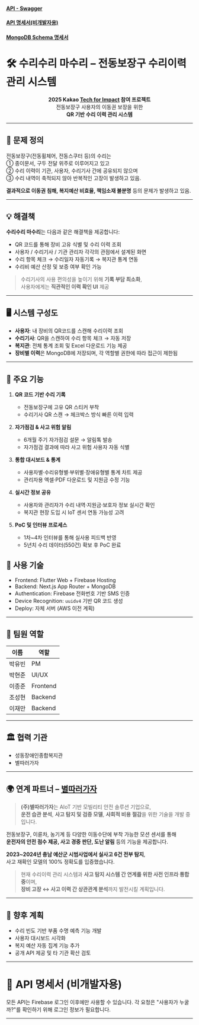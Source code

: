 #### [API - Swagger](https://app.swaggerhub.com/apis/Jaemani/Soorisoori/1.0.0)
#### [API 명세서(비개발자용)](#api)
#### [MongoDB Schema 명세서](#db)

# <a name="top"></a>🛠 수리수리 마수리 – 전동보장구 수리이력 관리 시스템

<div align="center">

**2025 Kakao [Tech for Impact](https://techforimpact.io/) 참여 프로젝트**  
전동보장구 사용자의 이동권 보장을 위한  
**QR 기반 수리 이력 관리 시스템**

</div>

---

## 🧩 문제 정의

전동보장구(전동휠체어, 전동스쿠터 등)의 수리는  
① 종이문서, 구두 전달 위주로 이루어지고 있고  
② 수리 이력이 기관, 사용자, 수리기사 간에 공유되지 않으며  
③ 수리 내역이 축적되지 않아 반복적인 고장이 발생하고 있음.

**결과적으로 이동권 침해, 복지예산 비효율, 책임소재 불분명** 등의 문제가 발생하고 있음.

---

## 💡 해결책

**수리수리 마수리**는 다음과 같은 해결책을 제공합니다:

- QR 코드를 통해 장비 고유 식별 및 수리 이력 조회  
- 사용자 / 수리기사 / 기관 관리자 각각의 관점에서 설계된 화면  
- 수리 항목 체크 → 수리일자 자동기록 → 복지관 통계 연동  
- 수리비 예산 산정 및 보증 여부 확인 가능  

> 수리기사의 사용 편의성을 높이기 위해 **기록 부담 최소화**,  
> 사용자에게는 **직관적인 이력 확인 UI** 제공

---

## 🖥 시스템 구성도

- **사용자**: 내 장비의 QR코드를 스캔해 수리이력 조회  
- **수리기사**: QR을 스캔하여 수리 항목 체크 → 자동 저장  
- **복지관**: 전체 통계 조회 및 Excel 다운로드 기능 제공  
- **장비별 이력**은 MongoDB에 저장되며, 각 역할별 권한에 따라 접근이 제한됨

---

## 🔑 주요 기능 

1. **QR 코드 기반 수리 기록**  
   - 전동보장구에 고유 QR 스티커 부착  
   - 수리기사 QR 스캔 → 체크박스 방식 빠른 이력 입력  

2. **자가점검 & 사고 위험 알림**  
   - 6개월 주기 자가점검 설문 → 알림톡 발송  
   - 자가점검 결과에 따라 사고 위험 사용자 자동 식별  

3. **통합 대시보드 & 통계**  
   - 사용자별·수리유형별·부위별·장애유형별 통계 차트 제공  
   - 관리자용 엑셀·PDF 다운로드 및 지원금 수정 기능  

4. **실시간 정보 공유**  
   - 사용자와 관리자가 수리 내역·지원금·보호자 정보 실시간 확인  
   - 복지관 현장 도입 시 IoT 센서 연동 가능성 고려  

5. **PoC 및 인터뷰 프로세스**  
   - 1차~4차 인터뷰를 통해 실사용 피드백 반영  
   - 5년치 수리 데이터(550건) 확보 후 PoC 완료  

## 🔧 사용 기술

- Frontend: Flutter Web + Firebase Hosting  
- Backend: Next.js App Router + MongoDB  
- Authentication: Firebase 전화번호 기반 SMS 인증  
- Device Recognition: `uuidv4` 기반 QR 코드 생성  
- Deploy: 자체 서버 (AWS 이전 계획)

---

## 👤 팀원 역할

| 이름   | 역할     |
| ------ | -------- |
| 박유빈 | PM       |
| 박현준 | UI/UX    |
| 이종준 | Frontend |
| 조성현 | Backend  |
| 이재만 | Backend  |

---

## 🏛 협력 기관

- 성동장애인종합복지관  
- 별따러가자

---

## 🌍 연계 파트너 – [별따러가자](https://starpickers.imweb.me/)

> **(주)별따러가자**는 AIoT 기반 모빌리티 안전 솔루션 기업으로,  
> **운전 습관 분석**, **사고 탐지 및 검증 모델**, **사회적 비용 절감**을 위한 기술을 개발 중입니다.

전동보장구, 이륜차, 농기계 등 다양한 이동수단에 부착 가능한 모션 센서를 통해  
**운전자의 안전 점수 제공, 사고 경중 판단, 도난 알림** 등의 기능을 제공합니다.

**2023~2024년 충남 예산군 시범사업에서 실사고 6건 전부 탐지**,  
사고 재확인 모델의 100% 정확도를 입증했습니다.

> 현재 수리이력 관리 시스템과 **사고 탐지 시스템 간 연계를 위한 사전 인프라 통합 중**이며,  
> **장비 고장 ↔ 사고 이력 간 상관관계 분석**까지 발전시킬 계획입니다.

---

## 🌱 향후 계획

- 수리 빈도 기반 부품 수명 예측 기능 개발  
- 사용자 대시보드 시각화  
- 복지 예산 자동 집계 기능 추가  
- 공개 API 제공 및 타 기관 확산 검토

---

# <a name="api"></a>📘 API 명세서 (비개발자용)

모든 API는 Firebase 로그인 이후에만 사용할 수 있습니다. 각 요청은 "사용자가 누굴까?"를 확인하기 위해 로그인 정보가 필요합니다.

---





